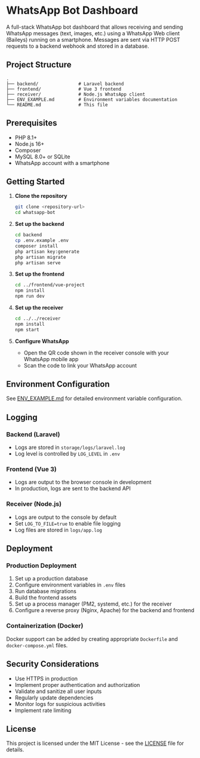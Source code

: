 # WhatsApp Bot Dashboard

A full-stack WhatsApp bot dashboard that allows receiving and sending WhatsApp messages (text, images, etc.) using a WhatsApp Web client (Baileys) running on a smartphone. Messages are sent via HTTP POST requests to a backend webhook and stored in a database.

## Project Structure

```
.
├── backend/               # Laravel backend
├── frontend/              # Vue 3 frontend
├── receiver/              # Node.js WhatsApp client
├── ENV_EXAMPLE.md         # Environment variables documentation
└── README.md              # This file
```

## Prerequisites

- PHP 8.1+
- Node.js 16+
- Composer
- MySQL 8.0+ or SQLite
- WhatsApp account with a smartphone

## Getting Started

1. **Clone the repository**
   ```bash
   git clone <repository-url>
   cd whatsapp-bot
   ```

2. **Set up the backend**
   ```bash
   cd backend
   cp .env.example .env
   composer install
   php artisan key:generate
   php artisan migrate
   php artisan serve
   ```

3. **Set up the frontend**
   ```bash
   cd ../frontend/vue-project
   npm install
   npm run dev
   ```

4. **Set up the receiver**
   ```bash
   cd ../../receiver
   npm install
   npm start
   ```

5. **Configure WhatsApp**
   - Open the QR code shown in the receiver console with your WhatsApp mobile app
   - Scan the code to link your WhatsApp account

## Environment Configuration

See [ENV_EXAMPLE.md](ENV_EXAMPLE.md) for detailed environment variable configuration.

## Logging

### Backend (Laravel)
- Logs are stored in `storage/logs/laravel.log`
- Log level is controlled by `LOG_LEVEL` in `.env`

### Frontend (Vue 3)
- Logs are output to the browser console in development
- In production, logs are sent to the backend API

### Receiver (Node.js)
- Logs are output to the console by default
- Set `LOG_TO_FILE=true` to enable file logging
- Log files are stored in `logs/app.log`

## Deployment

### Production Deployment
1. Set up a production database
2. Configure environment variables in `.env` files
3. Run database migrations
4. Build the frontend assets
5. Set up a process manager (PM2, systemd, etc.) for the receiver
6. Configure a reverse proxy (Nginx, Apache) for the backend and frontend

### Containerization (Docker)
Docker support can be added by creating appropriate `Dockerfile` and `docker-compose.yml` files.

## Security Considerations

- Use HTTPS in production
- Implement proper authentication and authorization
- Validate and sanitize all user inputs
- Regularly update dependencies
- Monitor logs for suspicious activities
- Implement rate limiting

## License

This project is licensed under the MIT License - see the [LICENSE](LICENSE) file for details.
